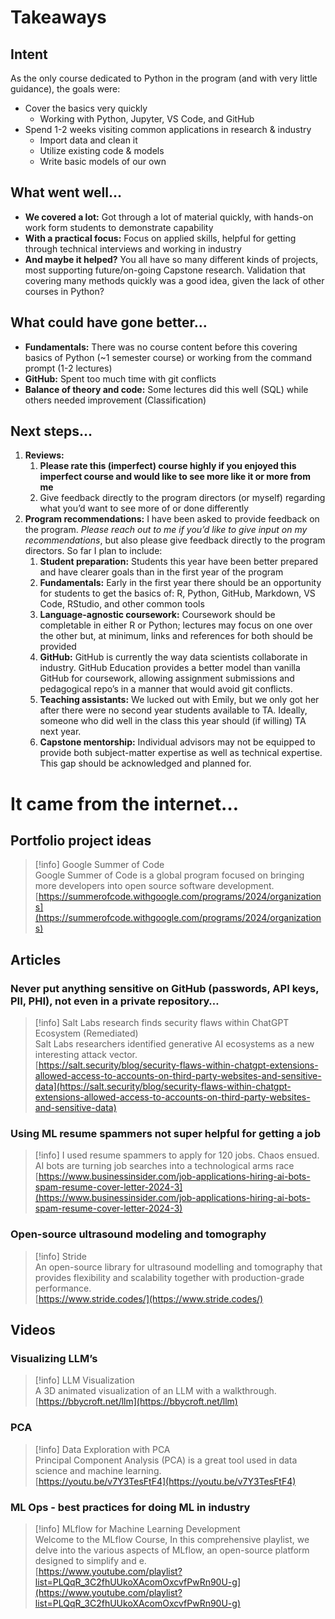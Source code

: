 # Takeaways

## Intent

As the only course dedicated to Python in the program (and with very little guidance), the goals were:

- Cover the basics very quickly
    - Working with Python, Jupyter, VS Code, and GitHub
- Spend 1-2 weeks visiting common applications in research & industry
    - Import data and clean it
    - Utilize existing code & models
    - Write basic models of our own

## What went well…

- **We covered a lot:** Got through a lot of material quickly, with hands-on work form students to demonstrate capability
- **With a practical focus:** Focus on applied skills, helpful for getting through technical interviews and working in industry
- **And maybe it helped?** You all have so many different kinds of projects, most supporting future/on-going Capstone research. Validation that covering many methods quickly was a good idea, given the lack of other courses in Python?

## What could have gone better…

- **Fundamentals:** There was no course content before this covering basics of Python (~1 semester course) or working from the command prompt (1-2 lectures)
- **GitHub:** Spent too much time with git conflicts
- **Balance of theory and code:** Some lectures did this well (SQL) while others needed improvement (Classification)

## Next steps…

1. **Reviews:**
    1. **Please rate this (imperfect) course highly if you enjoyed this imperfect course and would like to see more like it or more from me**
    2. Give feedback directly to the program directors (or myself) regarding what you’d want to see more of or done differently
2. **Program recommendations:** I have been asked to provide feedback on the program. _Please reach out to me if you’d like to give input on my recommendations_, but also please give feedback directly to the program directors. So far I plan to include:
    1. **Student preparation:** Students this year have been better prepared and have clearer goals than in the first year of the program
    2. **Fundamentals:** Early in the first year there should be an opportunity for students to get the basics of: R, Python, GitHub, Markdown, VS Code, RStudio, and other common tools
    3. **Language-agnostic coursework:** Coursework should be completable in either R or Python; lectures may focus on one over the other but, at minimum, links and references for both should be provided
    4. **GitHub:** GitHub is currently the way data scientists collaborate in industry. GitHub Education provides a better model than vanilla GitHub for coursework, allowing assignment submissions and pedagogical repo’s in a manner that would avoid git conflicts.
    5. **Teaching assistants:** We lucked out with Emily, but we only got her after there were no second year students available to TA. Ideally, someone who did well in the class this year should (if willing) TA next year.
    6. **Capstone mentorship:** Individual advisors may not be equipped to provide both subject-matter expertise as well as technical expertise. This gap should be acknowledged and planned for.

# It came from the internet…

## Portfolio project ideas

> [!info] Google Summer of Code  
> Google Summer of Code is a global program focused on bringing more developers into open source software development.  
> [https://summerofcode.withgoogle.com/programs/2024/organizations](https://summerofcode.withgoogle.com/programs/2024/organizations)  

## Articles

### Never put anything sensitive on GitHub (passwords, API keys, PII, PHI), not even in a private repository…

> [!info] Salt Labs research finds security flaws within ChatGPT Ecosystem (Remediated)  
> Salt Labs researchers identified generative AI ecosystems as a new interesting attack vector.  
> [https://salt.security/blog/security-flaws-within-chatgpt-extensions-allowed-access-to-accounts-on-third-party-websites-and-sensitive-data](https://salt.security/blog/security-flaws-within-chatgpt-extensions-allowed-access-to-accounts-on-third-party-websites-and-sensitive-data)  

### Using ML resume spammers not super helpful for getting a job

> [!info] I used resume spammers to apply for 120 jobs. Chaos ensued.  
> AI bots are turning job searches into a technological arms race  
> [https://www.businessinsider.com/job-applications-hiring-ai-bots-spam-resume-cover-letter-2024-3](https://www.businessinsider.com/job-applications-hiring-ai-bots-spam-resume-cover-letter-2024-3)  

### Open-source ultrasound modeling and tomography

> [!info] Stride  
> An open-source library for ultrasound modelling and tomography that provides flexibility and scalability together with production-grade performance.  
> [https://www.stride.codes/](https://www.stride.codes/)  

## Videos

### Visualizing LLM’s

> [!info] LLM Visualization  
> A 3D animated visualization of an LLM with a walkthrough.  
> [https://bbycroft.net/llm](https://bbycroft.net/llm)  

### PCA

> [!info] Data Exploration with PCA  
> Principal Component Analysis (PCA) is a great tool used in data science and machine learning.  
> [https://youtu.be/v7Y3TesFtF4](https://youtu.be/v7Y3TesFtF4)  

### ML Ops - best practices for doing ML in industry

> [!info] MLflow for Machine Learning Development  
> Welcome to the MLflow Course, In this comprehensive playlist, we delve into the various aspects of MLflow, an open-source platform designed to simplify and e.  
> [https://www.youtube.com/playlist?list=PLQqR_3C2fhUUkoXAcomOxcvfPwRn90U-g](https://www.youtube.com/playlist?list=PLQqR_3C2fhUUkoXAcomOxcvfPwRn90U-g)